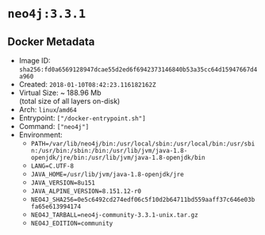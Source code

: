 # `neo4j:3.3.1`

## Docker Metadata

- Image ID: `sha256:fd0a6569128947dcae55d2ed6f6942373146840b53a35cc64d15947667d4a960`
- Created: `2018-01-10T08:42:23.116182162Z`
- Virtual Size: ~ 188.96 Mb  
  (total size of all layers on-disk)
- Arch: `linux`/`amd64`
- Entrypoint: `["/docker-entrypoint.sh"]`
- Command: `["neo4j"]`
- Environment:
  - `PATH=/var/lib/neo4j/bin:/usr/local/sbin:/usr/local/bin:/usr/sbin:/usr/bin:/sbin:/bin:/usr/lib/jvm/java-1.8-openjdk/jre/bin:/usr/lib/jvm/java-1.8-openjdk/bin`
  - `LANG=C.UTF-8`
  - `JAVA_HOME=/usr/lib/jvm/java-1.8-openjdk/jre`
  - `JAVA_VERSION=8u151`
  - `JAVA_ALPINE_VERSION=8.151.12-r0`
  - `NEO4J_SHA256=0e5c6492cd274edf06c5f10d2b64711bd559aaff37c646e03bfa65e613994174`
  - `NEO4J_TARBALL=neo4j-community-3.3.1-unix.tar.gz`
  - `NEO4J_EDITION=community`
